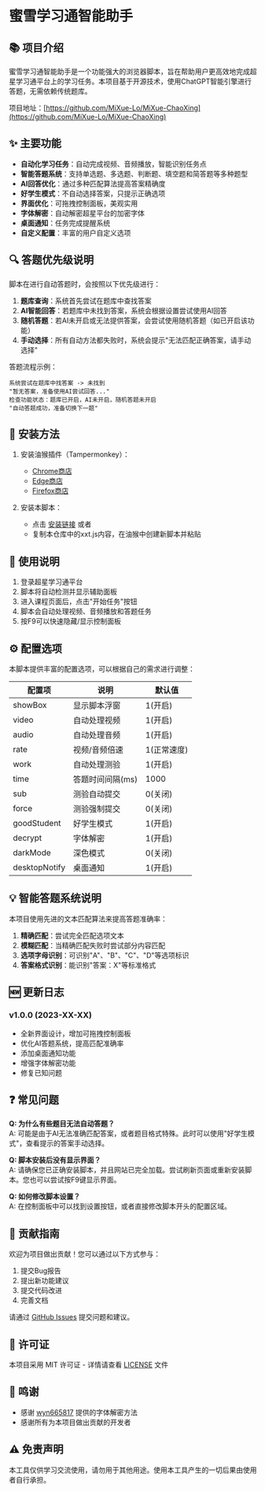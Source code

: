 # 蜜雪学习通智能助手

## 📚 项目介绍

蜜雪学习通智能助手是一个功能强大的浏览器脚本，旨在帮助用户更高效地完成超星学习通平台上的学习任务。本项目基于开源技术，使用ChatGPT智能引擎进行答题，无需依赖传统题库。

项目地址：[https://github.com/MiXue-Lo/MiXue-ChaoXing](https://github.com/MiXue-Lo/MiXue-ChaoXing)

## ✨ 主要功能

- **自动化学习任务**：自动完成视频、音频播放，智能识别任务点
- **智能答题系统**：支持单选题、多选题、判断题、填空题和简答题等多种题型
- **AI回答优化**：通过多种匹配算法提高答案精确度
- **好学生模式**：不自动选择答案，只提示正确选项
- **界面优化**：可拖拽控制面板，美观实用
- **字体解密**：自动解密超星平台的加密字体
- **桌面通知**：任务完成提醒系统
- **自定义配置**：丰富的用户自定义选项

## 🔍 答题优先级说明

脚本在进行自动答题时，会按照以下优先级进行：

1. **题库查询**：系统首先尝试在题库中查找答案
2. **AI智能回答**：若题库中未找到答案，系统会根据设置尝试使用AI回答
3. **随机答题**：若AI未开启或无法提供答案，会尝试使用随机答题（如已开启该功能）
4. **手动选择**：所有自动方法都失败时，系统会提示"无法匹配正确答案，请手动选择"

答题流程示例：
```
系统尝试在题库中找答案 -> 未找到
"暂无答案，准备使用AI尝试回答..."
检查功能状态：题库已开启，AI未开启，随机答题未开启
"自动答题成功，准备切换下一题"
```

## 🚀 安装方法

1. 安装油猴插件（Tampermonkey）：
   - [Chrome商店](https://chrome.google.com/webstore/detail/tampermonkey/dhdgffkkebhmkfjojejmpbldmpobfkfo)
   - [Edge商店](https://microsoftedge.microsoft.com/addons/detail/tampermonkey/iikmkjmpaadaobahmlepeloendndfphd)
   - [Firefox商店](https://addons.mozilla.org/en-US/firefox/addon/tampermonkey/)

2. 安装本脚本：
   - 点击 [安装链接](https://github.com/MiXue-Lo/MiXue-ChaoXing/raw/main/xxt.js) 或者
   - 复制本仓库中的xxt.js内容，在油猴中创建新脚本并粘贴

## 🔧 使用说明

1. 登录超星学习通平台
2. 脚本将自动检测并显示辅助面板
3. 进入课程页面后，点击"开始任务"按钮
4. 脚本会自动处理视频、音频播放和答题任务
5. 按F9可以快速隐藏/显示控制面板

## ⚙️ 配置选项

本脚本提供丰富的配置选项，可以根据自己的需求进行调整：

| 配置项 | 说明 | 默认值 |
|-------|------|-------|
| showBox | 显示脚本浮窗 | 1(开启) |
| video | 自动处理视频 | 1(开启) |
| audio | 自动处理音频 | 1(开启) |
| rate | 视频/音频倍速 | 1(正常速度) |
| work | 自动处理测验 | 1(开启) |
| time | 答题时间间隔(ms) | 1000 |
| sub | 测验自动提交 | 0(关闭) |
| force | 测验强制提交 | 0(关闭) |
| goodStudent | 好学生模式 | 1(开启) |
| decrypt | 字体解密 | 1(开启) |
| darkMode | 深色模式 | 0(关闭) |
| desktopNotify | 桌面通知 | 1(开启) |

## 💡 智能答题系统说明

本项目使用先进的文本匹配算法来提高答题准确率：

1. **精确匹配**：尝试完全匹配选项文本
2. **模糊匹配**：当精确匹配失败时尝试部分内容匹配
3. **选项字母识别**：可识别"A"、"B"、"C"、"D"等选项标识
4. **答案格式识别**：能识别"答案：X"等标准格式

## 🆕 更新日志

### v1.0.0 (2023-XX-XX)
- 全新界面设计，增加可拖拽控制面板
- 优化AI答题系统，提高匹配准确率
- 添加桌面通知功能
- 增强字体解密功能
- 修复已知问题

## ❓ 常见问题

**Q: 为什么有些题目无法自动答题？**  
A: 可能是由于AI无法准确匹配答案，或者题目格式特殊。此时可以使用"好学生模式"，查看提示的答案手动选择。

**Q: 脚本安装后没有显示界面？**  
A: 请确保您已正确安装脚本，并且网站已完全加载。尝试刷新页面或重新安装脚本。您也可以尝试按F9键显示界面。

**Q: 如何修改脚本设置？**  
A: 在控制面板中可以找到设置按钮，或者直接修改脚本开头的配置区域。

## 🤝 贡献指南

欢迎为项目做出贡献！您可以通过以下方式参与：

1. 提交Bug报告
2. 提出新功能建议
3. 提交代码改进
4. 完善文档

请通过 [GitHub Issues](https://github.com/MiXue-Lo/MiXue-ChaoXing/issues) 提交问题和建议。

## 📄 许可证

本项目采用 MIT 许可证 - 详情请查看 [LICENSE](LICENSE) 文件

## 💖 鸣谢

- 感谢 [wyn665817](https://greasyfork.org/zh-CN/scripts/445007) 提供的字体解密方法
- 感谢所有为本项目做出贡献的开发者

## ⚠️ 免责声明

本工具仅供学习交流使用，请勿用于其他用途。使用本工具产生的一切后果由使用者自行承担。 
